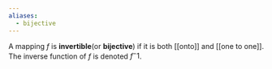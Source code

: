 ```yaml
---
aliases:
  - bijective
---
```


A mapping $f$ is **invertible**(or **bijective**) if it is both [[onto]] and [[one to one]]. The inverse function of $f$ is denoted $f^-1$.